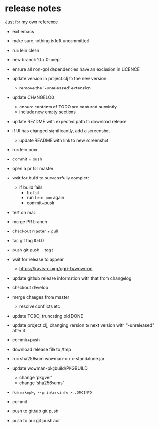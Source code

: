 # release notes

Just for my own reference

* exit emacs
* make sure nothing is left uncommitted
* run lein clean
* new branch '0.x.0-prep'
* ensure all non-gpl dependencies have an exclusion in LICENCE
* update version in project.clj to the new version
    - remove the '-unreleased' extension
* update CHANGELOG
    - ensure contents of TODO are captured succintly
    - include new empty sections
* update README with expected path to download release
* if UI has changed significantly, add a screenshot
    - update README with link to new screenshot
* run lein pom
* commit + push
* open a pr for master
* wait for build to successfully complete
    - if build fails
        - fix fail
        - run `lein pom` again
        - commit+push
* test on mac
* merge PR branch
* checkout master + pull
* tag
    git tag 0.6.0
* push
    git push --tags
* wait for release to appear
    - https://travis-ci.org/ogri-la/wowman
* update github release information with that from changelog

* checkout develop
* merge changes from master
    - resolve conflicts etc
* update TODO, truncating old DONE
* update project.clj, changing version to next version with "-unreleased" after it
* commit+push

* download release file to /tmp
* run sha256sum wowman-x.x.x-standalone.jar
* update wowman-pkgbuild/PKGBUILD
    - change 'pkgver'
    - change 'sha256sums'
* run `makepkg --printsrcinfo > .SRCINFO`
* commit 
* push to github
    git push
* push to aur
    git push aur
